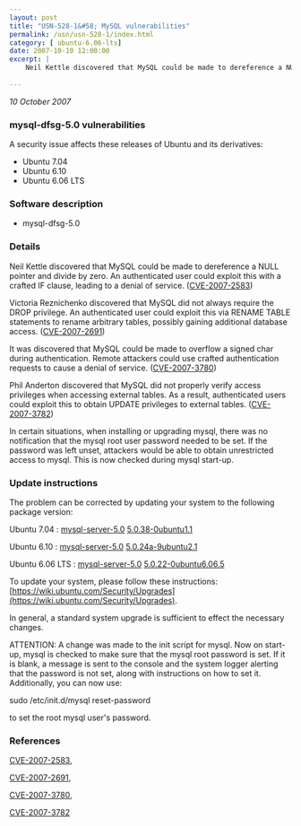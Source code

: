 ```yaml
---
layout: post
title: "USN-528-1&#58; MySQL vulnerabilities"
permalink: /usn/usn-528-1/index.html
category: [ ubuntu-6.06-lts]
date: 2007-10-10 12:00:00
excerpt: |
    Neil Kettle discovered that MySQL could be made to dereference a NULL pointer and divide by zero.  An authenticated user could exploit this with a crafted IF clause, leading to a denial of service. ([CVE-2007-2583](http://people.ubuntu.com/~ubuntu-security/cve/CVE-2007-2583))
    
--- 
```

 
 

*10 October 2007*

### mysql-dfsg-5.0 vulnerabilities

A security issue affects these releases of Ubuntu and its derivatives:

* Ubuntu 7.04
* Ubuntu 6.10
* Ubuntu 6.06 LTS

### Software description

* mysql-dfsg-5.0 

### Details

Neil Kettle discovered that MySQL could be made to dereference a NULL pointer and divide by zero. An authenticated user could exploit this with a crafted IF clause, leading to a denial of service. ([CVE-2007-2583](http://people.ubuntu.com/~ubuntu-security/cve/CVE-2007-2583))

Victoria Reznichenko discovered that MySQL did not always require the DROP privilege. An authenticated user could exploit this via RENAME TABLE statements to rename arbitrary tables, possibly gaining additional database access. ([CVE-2007-2691](http://people.ubuntu.com/~ubuntu-security/cve/CVE-2007-2691))

It was discovered that MySQL could be made to overflow a signed char during authentication. Remote attackers could use crafted authentication requests to cause a denial of service. ([CVE-2007-3780](http://people.ubuntu.com/~ubuntu-security/cve/CVE-2007-3780))

Phil Anderton discovered that MySQL did not properly verify access privileges when accessing external tables. As a result, authenticated users could exploit this to obtain UPDATE privileges to external tables. ([CVE-2007-3782](http://people.ubuntu.com/~ubuntu-security/cve/CVE-2007-3782))

In certain situations, when installing or upgrading mysql, there was no notification that the mysql root user password needed to be set. If the password was left unset, attackers would be able to obtain unrestricted access to mysql. This is now checked during mysql start-up. 

### Update instructions

The problem can be corrected by updating your system to the following package version:

Ubuntu 7.04
 : [mysql-server-5.0](https://launchpad.net/ubuntu/+source/mysql-dfsg-5.0) <span> [5.0.38-0ubuntu1.1](https://launchpad.net/ubuntu/+source/mysql-dfsg-5.0/5.0.38-0ubuntu1.1) </span> 

Ubuntu 6.10
 : [mysql-server-5.0](https://launchpad.net/ubuntu/+source/mysql-dfsg-5.0) <span> [5.0.24a-9ubuntu2.1](https://launchpad.net/ubuntu/+source/mysql-dfsg-5.0/5.0.24a-9ubuntu2.1) </span> 

Ubuntu 6.06 LTS
 : [mysql-server-5.0](https://launchpad.net/ubuntu/+source/mysql-dfsg-5.0) <span> [5.0.22-0ubuntu6.06.5](https://launchpad.net/ubuntu/+source/mysql-dfsg-5.0/5.0.22-0ubuntu6.06.5) </span> 

To update your system, please follow these instructions: [https://wiki.ubuntu.com/Security/Upgrades](https://wiki.ubuntu.com/Security/Upgrades).

In general, a standard system upgrade is sufficient to effect the necessary changes.

ATTENTION: A change was made to the init script for mysql. Now on start-up, mysql is checked to make sure that the mysql root password is set. If it is blank, a message is sent to the console and the system logger alerting that the password is not set, along with instructions on how to set it. Additionally, you can now use:

 sudo /etc/init.d/mysql reset-password

to set the root mysql user&#39;s password. 

### References

 
 [CVE-2007-2583](http://people.ubuntu.com/~ubuntu-security/cve/CVE-2007-2583), 

 [CVE-2007-2691](http://people.ubuntu.com/~ubuntu-security/cve/CVE-2007-2691), 

 [CVE-2007-3780](http://people.ubuntu.com/~ubuntu-security/cve/CVE-2007-3780), 

 [CVE-2007-3782](http://people.ubuntu.com/~ubuntu-security/cve/CVE-2007-3782)
 

